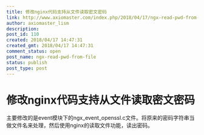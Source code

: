 ```yaml
---
title: 修改nginx代码支持从文件读取密文密码
link: http://www.axiomaster.com/index.php/2018/04/17/ngx-read-pwd-from-file/
author: axiomaster_lism
description: 
post_id: 110
created: 2018/04/17 14:47:31
created_gmt: 2018/04/17 14:47:31
comment_status: open
post_name: ngx-read-pwd-from-file
status: publish
post_type: post
---
```

# 修改nginx代码支持从文件读取密文密码

主要修改的是event模块下的ngx_event_openssl.c文件。将原来的密码字符串当做文件名来处理，然后使用nginx的读取文件功能，读出密码。